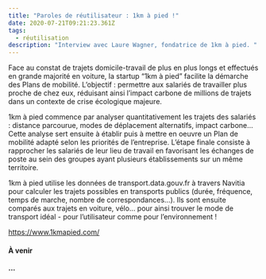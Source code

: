 ```yaml
---
title: "Paroles de réutilisateur : 1km à pied !"
date: 2020-07-21T09:21:23.361Z
tags:
  - réutilisation
description: "Interview avec Laure Wagner, fondatrice de 1km à pied. "
---
```

<!--StartFragment-->

Face au constat de trajets domicile-travail de plus en plus longs et effectués en grande majorité en voiture, la startup “1km à pied” facilite la démarche des Plans de mobilité. L’objectif : permettre aux salariés de travailler plus proche de chez eux, réduisant ainsi l’impact carbone de millions de trajets dans un contexte de crise écologique majeure.

1km à pied commence par analyser quantitativement les trajets des salariés : distance parcourue, modes de déplacement alternatifs, impact carbone… Cette analyse sert ensuite à établir puis à mettre en oeuvre un Plan de mobilité adapté selon les priorités de l’entreprise. L’étape finale consiste à rapprocher les salariés de leur lieu de travail en favorisant les échanges de poste au sein des groupes ayant plusieurs établissements sur un même territoire.

1km à pied utilise les données de transport.data.gouv.fr à travers Navitia pour calculer les trajets possibles en transports publics (durée, fréquence, temps de marche, nombre de correspondances…). Ils sont ensuite comparés aux trajets en voiture, vélo… pour ainsi trouver le mode de transport idéal - pour l’utilisateur comme pour l’environnement !

<https://www.1kmapied.com/>

#### À venir

**...**

<!--EndFragment-->